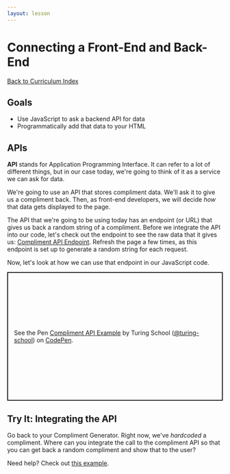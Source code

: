 ```yaml
---
layout: lesson
---
```


# Connecting a Front-End and Back-End

<a href="../">Back to Curriculum Index</a>

## Goals

- Use JavaScript to ask a backend API for data
- Programmatically add that data to your HTML

## APIs

**API** stands for Application Programming Interface. It can refer to a lot of different things, but in our case today, we're going to think of it as a service we can ask for data.

We're going to use an API that stores compliment data. We'll ask it to give us a compliment back. Then, as front-end developers, we will decide _how_ that data gets displayed to the page.

The API that we're going to be using today has an endpoint (or URL) that gives us back a random string of a compliment. Before we integrate the API into our code, let's check out the endpoint to see the raw data that it gives us: [Compliment API Endpoint](https://8768zwfurd.execute-api.us-east-1.amazonaws.com/v1/compliments). Refresh the page a few times, as this endpoint is set up to generate a random string for each request.

Now, let's look at how we can use that endpoint in our JavaScript code.

<p class="codepen" data-height="300" data-theme-id="37918" data-default-tab="js,result" data-user="turing-school" data-slug-hash="xxGaOJY" style="height: 300px; box-sizing: border-box; display: flex; align-items: center; justify-content: center; border: 2px solid; margin: 1em 0; padding: 1em;" data-pen-title="Compliment API Example">
  <span>See the Pen <a href="https://codepen.io/turing-school/pen/xxGaOJY">
  Compliment API Example</a> by Turing School (<a href="https://codepen.io/turing-school">@turing-school</a>)
  on <a href="https://codepen.io">CodePen</a>.</span>
</p>
<script async src="https://static.codepen.io/assets/embed/ei.js"></script>

<div class="try-it-new">
  <h2>Try It: Integrating the API</h2>
  <p>Go back to your Compliment Generator. Right now, we've <em>hardcoded</em> a compliment. Where can you integrate the call to the compliment API so that you can get back a random compliment and show that to the user?</p>
  <p>Need help? Check out <a target="blank" href="https://codepen.io/turing-school/pen/eYNLzLR?editors=1010">this example</a>.</p>
</div>
